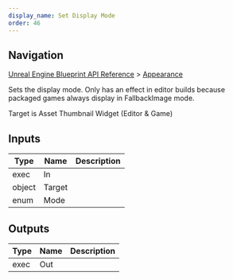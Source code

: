 ```yaml
---
display_name: Set Display Mode
order: 46
---
```

## Navigation

[Unreal Engine Blueprint API Reference](https://dev.epicgames.com/documentation/en-us/unreal-engine/BlueprintAPI) > [Appearance](https://dev.epicgames.com/documentation/en-us/unreal-engine/BlueprintAPI/Appearance)

Sets the display mode. Only has an effect in editor builds because packaged games always display in FallbackImage mode.

Target is Asset Thumbnail Widget (Editor & Game)

## Inputs

| Type | Name | Description |
| --- | --- | --- |
| exec | In |  |
| object | Target |  |
| enum | Mode |  |

## Outputs

| Type | Name | Description |
| --- | --- | --- |
| exec | Out |  |
